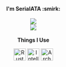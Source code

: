 <p align=center>
    <b>I&#39;m SerialATA :smirk:</b>
    </br>
    </br>
    <a href="https://mastodon.social/web/accounts/1285340" target="_blank">
        <img src="https://img.shields.io/badge/-@serialata@mastodon.social-303030?style=flat-square&labelColor=303030&logo=Mastodon&logoColor=fff&color=303030" />
    </a>
    </br>
    <a href="https://www.reddit.com/user/Serial-ATA" target="_blank">
        <img src="https://img.shields.io/badge/-@Serial--ATA-303030?style=flat-square&labelColor=303030&logo=Reddit&logoColor=fff&color=303030" />
    </a>
    </br>
    </br>
    <b>Things I Use</b>
</p>

<p align="center">
    <a href="https://rust-lang.org" target="_blank"><img align="center" height="32" width="32" alt="Rust" src="https://cdn.jsdelivr.net/npm/simple-icons@v3/icons/rust.svg" /></a>
    <a href="https://jetbrains.com/idea/" target="_blank"><img align="center" height="32" width="32" alt="Intellij IDEA" src="https://cdn.jsdelivr.net/npm/simple-icons@v3/icons/intellijidea.svg" /></a>
    <a href="https://archlinux.org" target="_blank"><img align="center" height="32" width="32" alt="Arch Linux" src="https://cdn.jsdelivr.net/npm/simple-icons@v3/icons/archlinux.svg" /></a>
</p>
